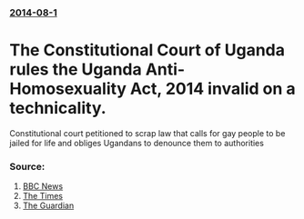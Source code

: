 ### [2014-08-1](/news/2014/08/1/index.md)

# The Constitutional Court of Uganda rules the Uganda Anti-Homosexuality Act, 2014 invalid on a technicality. 

Constitutional court petitioned to scrap law that calls for gay people to be jailed for life and obliges Ugandans to denounce them to authorities


### Source:

1. [BBC News](http://www.bbc.com/news/world-africa-28605400)
2. [The Times](http://www.timeslive.co.za/africa/2014/08/01/uganda-constitutional-court-annuls-new-anti-gay-law)
3. [The Guardian](http://www.theguardian.com/world/2014/jul/31/uganda-anti-gay-law-constitutional-court)
